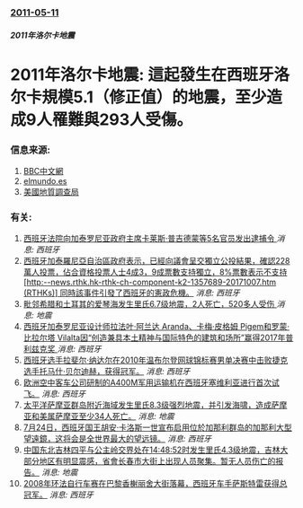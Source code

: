 ### [2011-05-11](/news/2011/05/11/index.md)

##### 2011年洛尔卡地震
# 2011年洛尔卡地震: 這起發生在西班牙洛尔卡規模5.1（修正值）的地震，至少造成9人罹難與293人受傷。




### 信息来源:

1. [BBC中文網](http://www.bbc.co.uk/zhongwen/trad/rolling_news/2011/05/110511_rolling_spain_quake.shtml)
2. [elmundo.es](http://www.elmundo.es/elmundo/2011/05/12/espana/1305183201.html)
3. [美國地質調查局](https://web.archive.org/web/20110514152003/http://earthquake.usgs.gov/earthquakes/eqinthenews/2011/usc0003c5s/)

### 有关:

1. [西班牙法院向加泰罗尼亚政府主席卡莱斯·普吉德蒙等5名官员发出逮捕令 ](/zh/news/2017/11/3/西班牙法院向加泰罗尼亚政府主席卡莱斯-普吉德蒙等5名官员发出逮捕令.md) _消息: 西班牙_
2. [西班牙加泰羅尼亞自治區政府表示，已經向議會呈交獨立公投結果，確認228萬人投票，佔合資格投票人士4成3，9成票數支持獨立，8%票數表示不支持 [http:--news.rthk.hk-rthk-ch-component-k2-1357689-20171007.htm (RTHKs)] 同時該事件引發了西班牙的憲政危機。](/zh/news/2017/10/7/西班牙加泰羅尼亞自治區政府表示-已經向議會呈交獨立公投結果-確認228萬人投票-佔合資格投票人士4成3-9成票數支持獨立.md) _消息: 西班牙_
3. [毗邻希腊和土耳其的爱琴海发生里氏6.7级地震，2人死亡，520多人受伤 ](/zh/news/2017/07/21/毗邻希腊和土耳其的爱琴海发生里氏67级地震-2人死亡-520多人受伤.md) _消息: 地震_
4. [西班牙加泰罗尼亚设计师拉法叶·阿兰达 Aranda、卡梅·皮格姆 Pigem和罗蒙·比拉尔塔 Vilalta因“创造兼具本土精神与国际特色的建筑和场所”赢得2017年普利兹克奖 ](/zh/news/2017/03/2/西班牙加泰罗尼亚设计师拉法叶-阿兰达-Aranda-卡梅-皮格姆-Pigem和罗蒙-比拉尔塔-Vilalta因-创造兼具.md) _消息: 西班牙_
5. [ 西班牙选手拉斐尔·纳达尔在2010年温布尔登网球锦标赛男单决赛中击败捷克选手托马什·贝尔迪赫，获得冠军。](/zh/news/2010/07/4/西班牙选手拉斐尔-纳达尔在2010年温布尔登网球锦标赛男单决赛中击败捷克选手托马什-贝尔迪赫-获得冠军.md) _消息: 西班牙_
6. [欧洲空中客车公司研制的A400M军用运输机在西班牙塞维利亚进行首次试飞。](/zh/news/2009/12/11/欧洲空中客车公司研制的A400M军用运输机在西班牙塞维利亚进行首次试飞.md) _消息: 西班牙_
7. [太平洋萨摩亚群岛附近海域发生里氏8.3级强烈地震，并引发海啸，造成萨摩亚和美属萨摩亚至少34人死亡。](/zh/news/2009/09/29/太平洋萨摩亚群岛附近海域发生里氏83级强烈地震-并引发海啸-造成萨摩亚和美属萨摩亚至少34人死亡.md) _消息: 地震_
8. [7月24日，西班牙国王胡安·卡洛斯一世宣布启用位於加那利群岛的加那利大型望遠鏡，这将会是全世界最大的望远镜。](/zh/news/2009/07/24/7月24日-西班牙国王胡安-卡洛斯一世宣布启用位於加那利群岛的加那利大型望遠鏡-这将会是全世界最大的望远镜.md) _消息: 西班牙_
9. [中国东北吉林四平与公主岭交界处在14:48:52时发生里氏4.3级地震，吉林大部分地区有明显震感，省會长春市大街上出现人员聚集。暂无人员伤亡的报告。](/zh/news/2009/03/20/中国东北吉林四平与公主岭交界处在14-48-52时发生里氏43级地震-吉林大部分地区有明显震感-省會长春市大街上出现人.md) _消息: 地震_
10. [2008年环法自行车赛在巴黎香榭丽舍大街落幕，西班牙车手萨斯特雷获得总冠军。](/zh/news/2008/07/27/2008年环法自行车赛在巴黎香榭丽舍大街落幕-西班牙车手萨斯特雷获得总冠军.md) _消息: 西班牙_
